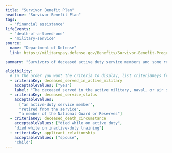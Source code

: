 ```yaml
---
title: "Survivor Benefit Plan"
headline: "Survivor Benefit Plan"
tags:
  - "financial assistance"
lifeEvents:
  - "death-of-a-loved-one"
  - "military-service"
source:
  name: "Department of Defense"
  link: https://militarypay.defense.gov/Benefits/Survivor-Benefit-Program/

summary: "Survivors of deceased active duty service members and some retired and reserve members may be eligible for up to 55% of the member's retired pay."

eligibility:
  # In the order you want the criteria to display, list criteriaKeys from the csv here, each followed by a comma-separated list of which values indicate eligibility for that criteria. Wrap individual values in quotes if they have inner commas.
  - criteriaKey: deceased_served_in_active_military
    acceptableValues: ["yes"]
    label: "The deceased served in the active military, naval, or air service."
  - criteriaKey: deceased_service_status
    acceptableValues:
      ["an active-duty service member", 
      "retired from the service", 
      "a member of the National Guard or Reserves"]
  - criteriaKey: deceased_death_circumstance
    acceptableValues: ["died while on active duty", 
    "died while on inactive-duty training"]
  - criteriaKey: applicant_relationship
    acceptableValues: ["spouse", 
    "child"]
---
```

